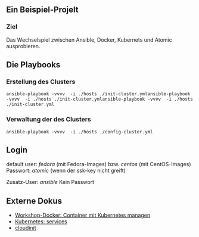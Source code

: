 ## Ein Beispiel-Projelt ##

### Ziel ###

Das Wechselspiel zwischen Ansible, Docker, Kubernets und Atomic ausprobieren.


## Die Playbooks ##

### Erstellung des Clusters ###

```
ansible-playbook -vvvv  -i ./hosts ./init-cluster.ymlansible-playbook -vvvv  -i ./hosts ./init-cluster.ymlansible-playbook -vvvv  -i ./hosts ./init-cluster.yml
```

### Verwaltung der des Clusters ###
```
ansible-playbook -vvvv  -i ./hosts ./config-cluster.yml
```

## Login ##

default user: *fedora* (mit Fedora-Images) bzw. *centos* (mit CentOS-Images)
Passwort: *atomic* (wenn der ssk-key nicht greift)

Zusatz-User: *ansible*
Kein Passwort

## Externe Dokus ##

* [Workshop-Docker: Container mit Kubernetes managen](http://www.admin-magazin.de/Das-Heft/2015/03/Workshop-Docker-Container-mit-Kubernetes-managen)
* [Kubernetes: services](http://kubernetes.io/v1.0/docs/user-guide/services.html)
* [cloudinit](https://cloudinit.readthedocs.org/en/latest/)
